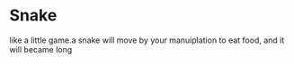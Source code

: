 # Snake
like a little game.a snake will move by your manuiplation to eat food, and it will became long
